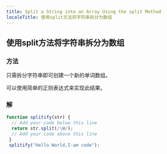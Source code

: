 ```yaml
---
title: Split a String into an Array Using the split Method
localeTitle: 使用split方法将字符串拆分为数组
---
```

## 使用split方法将字符串拆分为数组

### 方法

只需拆分字符串即可创建一个新的单词数组。

可以使用简单的正则表达式来实现此结果。

### 解

```javascript
function splitify(str) { 
  // Add your code below this line 
  return str.split(/\W/); 
  // Add your code above this line 
 } 
 splitify("Hello World,I-am code"); 

```